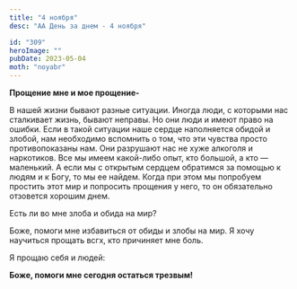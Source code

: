 ```yaml
---
title: "4 ноября"
desc: "АА День за днем - 4 ноября"

id: "309"
heroImage: ""
pubDate: 2023-05-04
moth: "noyabr"
---
```


**Прощение мне и мое прощение-**

В нашей жизни бывают разные ситуации. Иногда люди, с которыми нас сталкивает
жизнь, бывают неправы. Но они люди и имеют право на ошибки. Если в такой
ситуации наше сердце наполняется обидой и злобой, нам необходимо вспомнить о
том, что эти чувства просто противопоказаны нам. Они разрушают нас не хуже
алкоголя и наркотиков. Все мы имеем какой-либо опыт, кто большой, а кто —
маленький. А если мы с открытым сердцем обратимся за помощью к людям и к Богу,
то мы ее найдем. Когда при этом мы попробуем простить этот мир и попросить
прощения у него, то он обязательно отзовется хорошим днем.

Есть ли во мне злоба и обида на мир?

Боже, помоги мне избавиться от обиды и злобы на мир. Я хочу научиться прощать
всгх, кто причиняет мне боль.

Я прощаю себя и людей:

**Боже, помоги мне сегодня остаться трезвым!**
